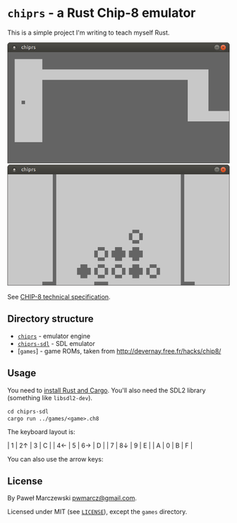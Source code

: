 # `chiprs` - a Rust Chip-8 emulator

This is a simple project I'm writing to teach myself Rust.

![cave](img/cave.png)
![connect4](img/connect4.png)

See [CHIP-8 technical specification](http://devernay.free.fr/hacks/chip8/C8TECH10.HTM).

## Directory structure

* [`chiprs`](chiprs) - emulator engine
* [`chiprs-sdl`](chiprs) - SDL emulator
* [`games`] - game ROMs, taken from http://devernay.free.fr/hacks/chip8/

## Usage

You need to [install Rust and Cargo](https://rustup.rs/). You'll also need the
SDL2 library (something like `libsdl2-dev`).

    cd chiprs-sdl
    cargo run ../games/<game>.ch8

The keyboard layout is:

| 1  | 2↑ | 3  | C |
| 4← | 5  | 6→ | D |
| 7  | 8↓ | 9  | E |
| A  | 0  | B  | F |

You can also use the arrow keys:

## License

By Paweł Marczewski <pwmarcz@gmail.com>.

Licensed under MIT (see [`LICENSE`](LICENSE)), except the `games` directory.
